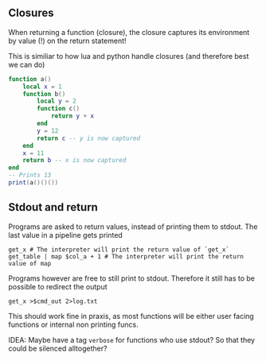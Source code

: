 ## Closures
When returning a function (closure), the closure captures its environment by value (!) on the return statement!

This is similiar to how lua and python handle closures (and therefore best we can do)
```lua
function a()
    local x = 1
    function b()
        local y = 2
        function c()
            return y + x
        end
        y = 12
        return c -- y is now captured
    end
    x = 11
    return b -- x is now captured
end
-- Prints 13
print(a()()()) 
```

## Stdout and return
Programs are asked to return values, instead of printing them to stdout. The last value in a pipeline gets printed
```lu
get_x # The interpreter will print the return value of `get_x`
get_table | map $col_a + 1 # The interpreter will print the return value of map
```

Programs however are free to still print to stdout. Therefore it still has to be possible to redirect the output
```lu
get_x >$cmd_out 2>log.txt
```

This should work fine in praxis, as most functions will be either user facing functions or internal non printing funcs.

IDEA: Maybe have a tag `verbose` for functions who use stdout? So that they could be silenced alltogether?
